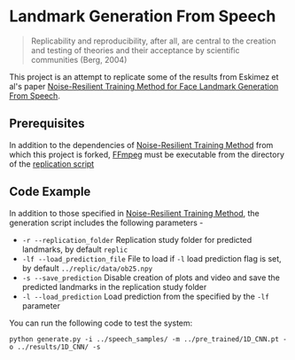 # Landmark Generation From Speech

> Replicability and reproducibility, after all, are central to the creation and testing of theories and their acceptance by scientific communities (Berg, 2004)

This project is an attempt to replicate some of the results from Eskimez et al's paper [Noise-Resilient Training Method for Face Landmark Generation From Speech](https://ieeexplore.ieee.org/document/8871109).

## Prerequisites

In addition to the dependencies of [Noise-Resilient Training Method](https://github.com/eeskimez/noise_resilient_3dtface) from which this project is forked, [FFmpeg](https://www.ffmpeg.org/) must be executable from the directory of the [replication script](https://github.com/shanemcandrewai/Speech-to-Facial-Landmarks/blob/master/code/replication.py)

## Code Example



In addition to those specified in [Noise-Resilient Training Method](https://github.com/eeskimez/noise_resilient_3dtface), the generation script includes the following parameters -

* `-r --replication_folder` Replication study folder for predicted landmarks, by default `replic` 
* `-lf --load_prediction_file` File to load if `-l` load prediction flag is set, by default `../replic/data/ob25.npy` 
* `-s --save_prediction` Disable creation of plots and video and save the predicted landmarks in the replication study folder
* `-l --load_prediction` Load prediction from the specified by the `-lf` parameter

You can run the following code to test the system:

```
python generate.py -i ../speech_samples/ -m ../pre_trained/1D_CNN.pt -o ../results/1D_CNN/ -s
```

